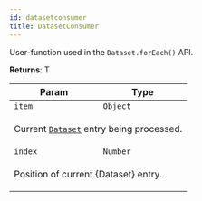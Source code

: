 ```yaml
---
id: datasetconsumer
title: DatasetConsumer
---
```


<a name="DatasetConsumer"></a>

User-function used in the `Dataset.forEach()` API.

**Returns**: T

<table>
<thead>
<tr>
<th>Param</th><th>Type</th>
</tr>
</thead>
<tbody>
<tr>
<td><code>item</code></td><td><code>Object</code></td>
</tr>
<tr>
<td colspan="3"><p>Current <a href="dataset"><code>Dataset</code></a> entry being processed.</p>
</td></tr><tr>
<td><code>index</code></td><td><code>Number</code></td>
</tr>
<tr>
<td colspan="3"><p>Position of current {Dataset} entry.</p>
</td></tr></tbody>
</table>
